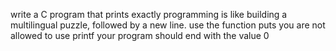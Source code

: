 write a C program that prints exactly programming is like building a multilingual puzzle, followed by a new line. use the function puts you are not allowed to use printf your program should end with the value 0
